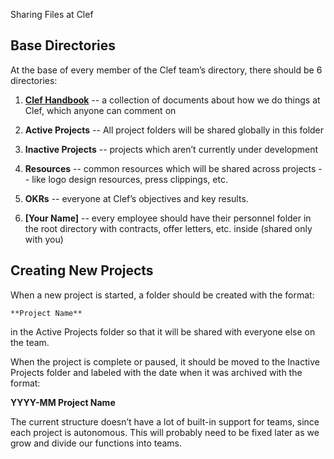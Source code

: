 Sharing Files at Clef

## Base Directories

At the base of every member of the Clef team’s directory, there should be 6 directories:

1. **[Clef Handbook](https://drive.google.com/open?id=0Bwj0rVaUQUXPNWI3SmlwMXRkTDQ&authuser=0)** -- a collection of documents about how we do things at Clef, which anyone can comment on

2. **Active Projects** -- All project folders will be shared globally in this folder 

3. **Inactive Projects** -- projects which aren’t currently under development

4. **Resources** -- common resources which will be shared across projects -- like logo design resources, press clippings, etc.

5. **OKRs** -- everyone at Clef’s objectives and key results.

6. **[Your Name]** -- every employee should have their personnel folder in the root directory with contracts, offer letters, etc. inside (shared only with you)

## Creating New Projects

When a new project is started, a folder should be created with the format:

	**Project Name**

in the Active Projects folder so that it will be shared with everyone else on the team.

When the project is complete or paused, it should be moved to the Inactive Projects folder and labeled with the date when it was archived with the format:

**YYYY-MM Project Name**

The current structure doesn’t have a lot of built-in support for teams, since each project is autonomous. This will probably need to be fixed later as we grow and divide our functions into teams.
